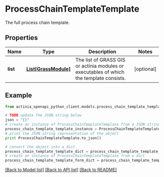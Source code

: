 # ProcessChainTemplateTemplate

The full process chain template.

## Properties
Name | Type | Description | Notes
------------ | ------------- | ------------- | -------------
**list** | [**List[GrassModule]**](GrassModule.md) | The list of GRASS GIS or actinia modules or executables of which the template consists. | [optional] 

## Example

```python
from actinia_openapi_python_client.models.process_chain_template_template import ProcessChainTemplateTemplate

# TODO update the JSON string below
json = "{}"
# create an instance of ProcessChainTemplateTemplate from a JSON string
process_chain_template_template_instance = ProcessChainTemplateTemplate.from_json(json)
# print the JSON string representation of the object
print ProcessChainTemplateTemplate.to_json()

# convert the object into a dict
process_chain_template_template_dict = process_chain_template_template_instance.to_dict()
# create an instance of ProcessChainTemplateTemplate from a dict
process_chain_template_template_form_dict = process_chain_template_template.from_dict(process_chain_template_template_dict)
```
[[Back to Model list]](../README.md#documentation-for-models) [[Back to API list]](../README.md#documentation-for-api-endpoints) [[Back to README]](../README.md)


